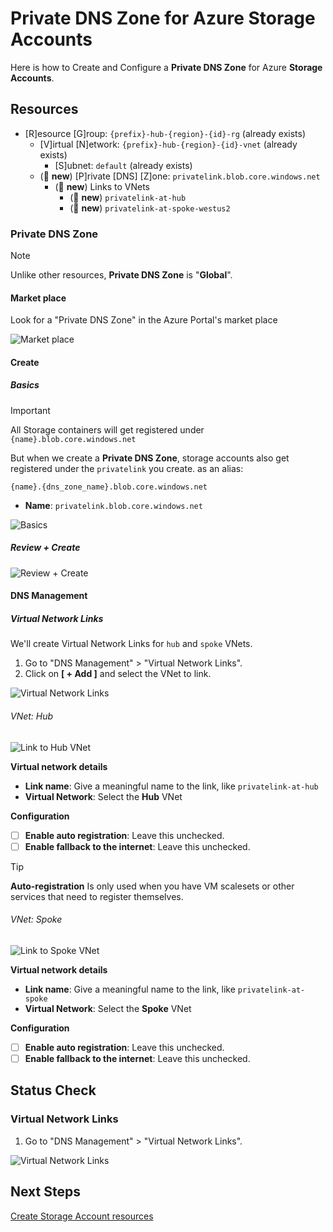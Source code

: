 # Private DNS Zone for Azure Storage Accounts

Here is how to Create and Configure a **Private DNS Zone** for Azure **Storage Accounts**.

## Resources

- [R]esource [G]roup: `{prefix}-hub-{region}-{id}-rg` (already exists)
  - [V]irtual [N]etwork: `{prefix}-hub-{region}-{id}-vnet` (already exists)
    - [S]ubnet: `default` (already exists)
  - (🌟 **new**) [P]rivate [DNS] [Z]one: `privatelink.blob.core.windows.net`
    - (🌟 **new**) Links to VNets
      - (🌟 **new**) `privatelink-at-hub`
      - (🌟 **new**) `privatelink-at-spoke-westus2`

### Private DNS Zone

> [!NOTE]
> Unlike other resources, **Private DNS Zone** is "**Global**".

#### Market place

Look for a "Private DNS Zone" in the Azure Portal's market place

![Market place](../../../../assets/img/azure/market/pdnsz/logo.png)

#### Create

##### Basics

> [!IMPORTANT]
> All Storage containers will get registered under `{name}.blob.core.windows.net`

But when we create a **Private DNS Zone**, storage accounts also get registered under the `privatelink` you create. as an alias:

`{name}.{dns_zone_name}.blob.core.windows.net`

- **Name**: `privatelink.blob.core.windows.net`

![Basics](../../../../assets/img/azure/solution/vnets/hub/pdnsz/st/create/basics.png)

##### Review + Create

![Review + Create](../../../../assets/img/azure/solution/vnets/hub/pdnsz/st/create/review.png)

#### DNS Management

##### Virtual Network Links

We'll create Virtual Network Links for `hub` and `spoke` VNets.

1. Go to "DNS Management" > "Virtual Network Links".
1. Click on **[ + Add ]** and select the VNet to link.

![Virtual Network Links](../../../../assets/img/azure/solution/vnets/hub/pdnsz/st/dns_management/virtual_network_links/empty.png)

###### VNet: Hub

![Link to Hub VNet](../../../../assets/img/azure/solution/vnets/hub/pdnsz/st/dns_management/virtual_network_links/hub.png)

**Virtual network details**

- **Link name**: Give a meaningful name to the link, like `privatelink-at-hub`
- **Virtual Network**: Select the **Hub** VNet

**Configuration**

- [ ] **Enable auto registration**: Leave this unchecked.
- [ ] **Enable fallback to the internet**: Leave this unchecked.

<!-- prettier-ignore-start -->
> [!TIP]
> **Auto-registration** Is only used when you have VM scalesets or other services that need to register themselves.
<!-- prettier-ignore-end -->

###### VNet: Spoke

![Link to Spoke VNet](../../../../assets/img/azure/solution/vnets/hub/pdnsz/st/dns_management/virtual_network_links/spoke.png)

**Virtual network details**

- **Link name**: Give a meaningful name to the link, like `privatelink-at-spoke`
- **Virtual Network**: Select the **Spoke** VNet

**Configuration**

- [ ] **Enable auto registration**: Leave this unchecked.
- [ ] **Enable fallback to the internet**: Leave this unchecked.

## Status Check

### Virtual Network Links

1. Go to "DNS Management" > "Virtual Network Links".

![Virtual Network Links](../../../../assets/img/azure/solution/vnets/hub/pdnsz/st/dns_management/virtual_network_links/all.png)

## Next Steps

[Create Storage Account resources](./st.md)
